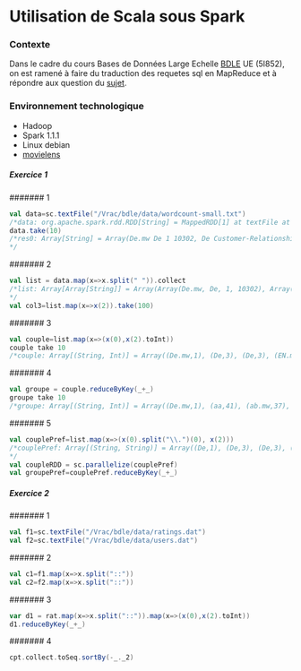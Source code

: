 # Utilisation de Scala sous Spark

### Contexte
Dans le cadre du cours Bases de Données Large Echelle [BDLE] UE (5I852), on est ramené à faire du traduction des  requetes sql en MapReduce et à répondre aux question du [sujet].

### Environnement technologique 
- Hadoop
- Spark 1.1.1
- Linux debian
- [movielens]

##### Exercice 1

####### 1

```scala
val data=sc.textFile("/Vrac/bdle/data/wordcount-small.txt")
/*data: org.apache.spark.rdd.RDD[String] = MappedRDD[1] at textFile at <console>:12*/
data.take(10)
/*res0: Array[String] = Array(De.mw De 1 10302, De Customer-Relationship-Management 3 96858, De Include 3 24679, EN.mw EN 1 4693, En.d disease 3 153755, En.d linking 3 23139, En.d players 3 21289, En.d position 1 0, En.d select 3 42214, En.d updates 3 24145)
*/
```
 
####### 2
```scala
val list = data.map(x=>x.split(" ")).collect
/*list: Array[Array[String]] = Array(Array(De.mw, De, 1, 10302), Array(De, Customer-Relationship-Management, 3, 96858), Array(De, Include, 3, 24679), Array(EN.mw, EN, 1, 4693), Array(En.d, disease, 3, 153755), Array(En.d, linking, 3, 23139), Array(En.d, players, 3, 21289), Array(En.d, position, 1, 0), Array(En.d, select, 3, 42214), Array(En.d, updates, 3, 24145))...
*/	
val col3=list.map(x=>x(2)).take(100)
```

####### 3
```scala
val couple=list.map(x=>(x(0),x(2).toInt))
couple take 10
/*couple: Array[(String, Int)] = Array((De.mw,1), (De,3), (De,3), (EN.mw,1), (En.d,3), (En.d,3), (En.d,3), (En.d,1), (En.d,3), (En.d,3))*/
```

####### 4
```scala
val groupe = couple.reduceByKey(_+_)
groupe take 10
/*groupe: Array[(String, Int)] = Array((De.mw,1), (aa,41), (ab.mw,37), (ace.mw,184), (Fr,5), (aa.d,4), (af.wd,17), (ace,347), (af.b,57), (aa.b,15))*/
```

####### 5
```scala
val couplePref=list.map(x=>(x(0).split("\\.")(0), x(2)))
/*couplePref: Array[(String, String)] = Array((De,1), (De,3), (De,3), (EN,1), (En,3), (En,3), (En,3), (En,1), (En,3), (En,3), (En,1), (En,1), (En,1), (En,3), (En,3), (En,3), (En,3), (En,3), (En,1), (En,2), (En,1), (En,1), (En,3), (En,1), (En,3), (En,3), (En,3), (En,3), (En,1), (En,3), (En,1), (En,3), (En,2), (En,3), (En,3), (Fr,2), (Fr,3), (Www,1), (Www,2), (Www,2), (Www,3), (Www,1), (aa,1), (aa,1), (aa,1), (aa,1), (aa,1), (aa,1), (aa,1), (aa,1), (aa,1), (aa,1), (aa,1), (aa,1), (aa,1), (aa,1), (aa,1), (aa,1), (aa,1), (aa,1), (aa,1), (aa,12), (aa,6), (aa,1), (aa,1), (aa,4), (aa,6), (aa,1), (aa,1), (aa,1), (aa,1), (aa,1), (aa,1), (aa,1), (aa,1), (aa,6), (aa,3), (aa,1), (aa,1), (aa,1), (aa,1), (aa,1), (aa,1), (ab,1), (ab,37), (ab,2), (ab,1), (ab,1), (ab,1), (ab,1), (ab,1), (ab,5), (ab,15), (...
*/
val coupleRDD = sc.parallelize(couplePref)
val groupePref=couplePref.reduceByKey(_+_)
```

##### Exercice 2

####### 1

```scala
val f1=sc.textFile("/Vrac/bdle/data/ratings.dat")
val f2=sc.textFile("/Vrac/bdle/data/users.dat")
```

####### 2

```scala
val c1=f1.map(x=>x.split("::"))
val c2=f2.map(x=>x.split("::"))
```

####### 3

```scala
var d1 = rat.map(x=>x.split("::")).map(x=>(x(0),x(2).toInt))
d1.reduceByKey(_+_)
```

####### 4

```scala
cpt.collect.toSeq.sortBy(-_._2)
```

[sujet]:http://dac.lip6.fr/master/wp-content/uploads/2014/10/TME1-Etudiants.pdf
[BDLE]:http://dac.lip6.fr/master/ues-2014-2015/bdle-2014-2015/
[TPC-H Benchmark]:http://www-master.ufr-info-p6.jussieu.fr/2005/IMG/naacke/bdwa/bdwa2006/extra/tme/tpch-spec-2.3.0.pdf
[movielens]:http://grouplens.org/datasets/movielens/
